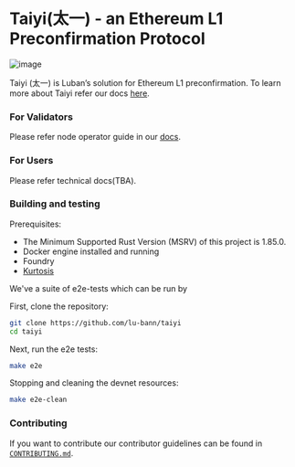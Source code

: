 # Taiyi(太一) - an Ethereum L1 Preconfirmation Protocol


![image](https://github.com/user-attachments/assets/83a56bc0-da7f-45ef-8833-c0931cb01130)

Taiyi (太一) is Luban’s solution for Ethereum L1 preconfirmation. To learn more about Taiyi refer our docs [here](https://docs.luban.wtf/taiyi_overview).


### For Validators

Please refer node operator guide in our [docs](https://docs.luban.wtf/node_operator_setup_guide/holesky/overview).

### For Users

Please refer technical docs(TBA).

### Building and testing

Prerequisites:
- The Minimum Supported Rust Version (MSRV) of this project is 1.85.0.
- Docker engine installed and running
- Foundry
- [Kurtosis](https://docs.kurtosis.com/install)

We've a suite of e2e-tests which can be run by

First, clone the repository:

```sh
git clone https://github.com/lu-bann/taiyi
cd taiyi
```


Next, run the e2e tests:

```sh
make e2e
```

Stopping and cleaning the devnet resources:
```sh
make e2e-clean
```

### Contributing

If you want to contribute our contributor guidelines can be found in [`CONTRIBUTING.md`](./CONTRIBUTING.md).